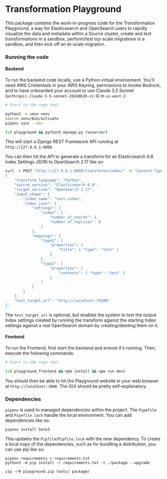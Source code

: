 # Transformation Playground

This package contains the work-in-progress code for the Transformation Playground, a way for Elasticsearch and OpenSearch users to rapidly visualize the data and metadata within a Source cluster, create and test transformations in a sandbox, perform/test toy-scale migrations in a sandbox, and then kick off an at-scale migration.

### Running the code

#### Backend
To run the backend code locally, use a Python virtual environment.  You'll need AWS Credentials in your AWS Keyring, permissions to invoke Bedrock, and to have onboarded your account to use Claude 3.5 Sonnet (`anthropic.claude-3-5-sonnet-20240620-v1:0`) in `us-west-2`.

```bash
# Start in the repo root

python3 -m venv venv
source venv/bin/activate
pipenv sync --dev

(cd playground && python3 manage.py runserver)
```

This will start a Django REST Framework API running at `http://127.0.0.1:8000`.

You can then hit the API to generate a transform for an Elasticsearch 6.8 Index Settings JSON to OpenSearch 2.17 like so:

```bash
curl -X POST "http://127.0.0.1:8000/transforms/index/" -H "Content-Type: application/json" -d '
{
    "transform_language": "Python",
    "source_version": "Elasticsearch 6.8",
    "target_version": "OpenSearch 2.17",
    "input_shape": {
        "index_name": "test-index",
        "index_json": {
            "settings": {
                "index": {
                    "number_of_shards": 1,
                    "number_of_replicas": 0
                }
            },
            "mappings": {
                "type1": {
                    "properties": {
                        "title": { "type": "text" }
                    }
                },
                "type2": {
                    "properties": {
                        "contents": { "type": "text" }
                    }
                }
            }
        }
    },
    "test_target_url": "http://localhost:29200"
}'
```

The `test_target_url` is optional, but enables the system to test the output Index settings created by running the transform against the starting Index settings against a real OpenSearch domain by creating/deleting them on it.

#### Frontend

To run the Frontend, first start the backend and ensure it's running.  Then, execute the following commands:

```bash
# Start in the repo root

(cd playground_frontend && npm install && npm run dev)
```

You should then be able to hit the Playground website in your web browser at `http://localhost:3000`.  The GUI should be pretty self-explanatory.

### Dependencies
`pipenv` is used to managed dependencies within the project.  The `Pipefile` and `Pipefile.lock` handle the local environment.  You can add dependencies like so:

```
pipenv install boto3
```

This updates the `Pipfile`/`Pipfile.lock` with the new dependency.  To create a local copy of the dependencies, such as for bundling a distribution, you can use pip like so:

```
pipenv requirements > requirements.txt
python3 -m pip install -r requirements.txt -t ./package --upgrade

zip -r9 playground.zip tools/ package/
```